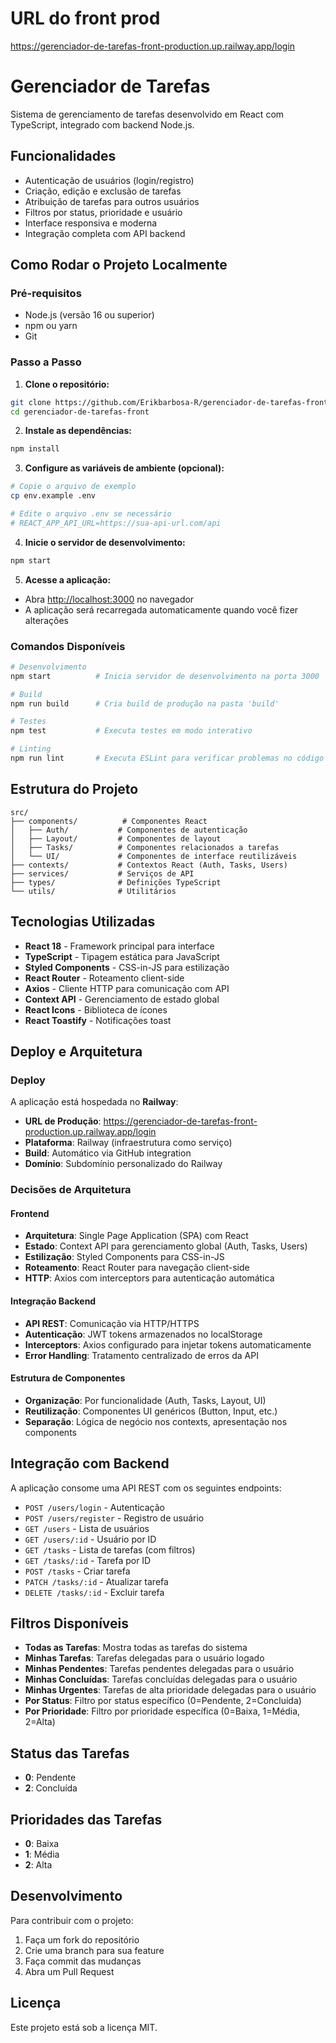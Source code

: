 # URL do front prod

https://gerenciador-de-tarefas-front-production.up.railway.app/login


# Gerenciador de Tarefas

Sistema de gerenciamento de tarefas desenvolvido em React com TypeScript, integrado com backend Node.js.

## Funcionalidades

- Autenticação de usuários (login/registro)
- Criação, edição e exclusão de tarefas
- Atribuição de tarefas para outros usuários
- Filtros por status, prioridade e usuário
- Interface responsiva e moderna
- Integração completa com API backend

## Como Rodar o Projeto Localmente

### Pré-requisitos
- Node.js (versão 16 ou superior)
- npm ou yarn
- Git

### Passo a Passo

1. **Clone o repositório:**
```bash
git clone https://github.com/Erikbarbosa-R/gerenciador-de-tarefas-front.git
cd gerenciador-de-tarefas-front
```

2. **Instale as dependências:**
```bash
npm install
```

3. **Configure as variáveis de ambiente (opcional):**
```bash
# Copie o arquivo de exemplo
cp env.example .env

# Edite o arquivo .env se necessário
# REACT_APP_API_URL=https://sua-api-url.com/api
```

4. **Inicie o servidor de desenvolvimento:**
```bash
npm start
```

5. **Acesse a aplicação:**
- Abra [http://localhost:3000](http://localhost:3000) no navegador
- A aplicação será recarregada automaticamente quando você fizer alterações

### Comandos Disponíveis

```bash
# Desenvolvimento
npm start          # Inicia servidor de desenvolvimento na porta 3000

# Build
npm run build      # Cria build de produção na pasta 'build'

# Testes
npm test           # Executa testes em modo interativo

# Linting
npm run lint       # Executa ESLint para verificar problemas no código
```

## Estrutura do Projeto

```
src/
├── components/          # Componentes React
│   ├── Auth/           # Componentes de autenticação
│   ├── Layout/         # Componentes de layout
│   ├── Tasks/          # Componentes relacionados a tarefas
│   └── UI/             # Componentes de interface reutilizáveis
├── contexts/           # Contextos React (Auth, Tasks, Users)
├── services/           # Serviços de API
├── types/              # Definições TypeScript
└── utils/              # Utilitários
```

## Tecnologias Utilizadas

- **React 18** - Framework principal para interface
- **TypeScript** - Tipagem estática para JavaScript
- **Styled Components** - CSS-in-JS para estilização
- **React Router** - Roteamento client-side
- **Axios** - Cliente HTTP para comunicação com API
- **Context API** - Gerenciamento de estado global
- **React Icons** - Biblioteca de ícones
- **React Toastify** - Notificações toast

## Deploy e Arquitetura

### Deploy
A aplicação está hospedada no **Railway**:
- **URL de Produção**: https://gerenciador-de-tarefas-front-production.up.railway.app/login
- **Plataforma**: Railway (infraestrutura como serviço)
- **Build**: Automático via GitHub integration
- **Domínio**: Subdomínio personalizado do Railway

### Decisões de Arquitetura

#### Frontend
- **Arquitetura**: Single Page Application (SPA) com React
- **Estado**: Context API para gerenciamento global (Auth, Tasks, Users)
- **Estilização**: Styled Components para CSS-in-JS
- **Roteamento**: React Router para navegação client-side
- **HTTP**: Axios com interceptors para autenticação automática

#### Integração Backend
- **API REST**: Comunicação via HTTP/HTTPS
- **Autenticação**: JWT tokens armazenados no localStorage
- **Interceptors**: Axios configurado para injetar tokens automaticamente
- **Error Handling**: Tratamento centralizado de erros da API

#### Estrutura de Componentes
- **Organização**: Por funcionalidade (Auth, Tasks, Layout, UI)
- **Reutilização**: Componentes UI genéricos (Button, Input, etc.)
- **Separação**: Lógica de negócio nos contexts, apresentação nos components

## Integração com Backend

A aplicação consome uma API REST com os seguintes endpoints:

- `POST /users/login` - Autenticação
- `POST /users/register` - Registro de usuário
- `GET /users` - Lista de usuários
- `GET /users/:id` - Usuário por ID
- `GET /tasks` - Lista de tarefas (com filtros)
- `GET /tasks/:id` - Tarefa por ID
- `POST /tasks` - Criar tarefa
- `PATCH /tasks/:id` - Atualizar tarefa
- `DELETE /tasks/:id` - Excluir tarefa

## Filtros Disponíveis

- **Todas as Tarefas**: Mostra todas as tarefas do sistema
- **Minhas Tarefas**: Tarefas delegadas para o usuário logado
- **Minhas Pendentes**: Tarefas pendentes delegadas para o usuário
- **Minhas Concluídas**: Tarefas concluídas delegadas para o usuário
- **Minhas Urgentes**: Tarefas de alta prioridade delegadas para o usuário
- **Por Status**: Filtro por status específico (0=Pendente, 2=Concluída)
- **Por Prioridade**: Filtro por prioridade específica (0=Baixa, 1=Média, 2=Alta)

## Status das Tarefas

- **0**: Pendente
- **2**: Concluída

## Prioridades das Tarefas

- **0**: Baixa
- **1**: Média
- **2**: Alta

## Desenvolvimento

Para contribuir com o projeto:

1. Faça um fork do repositório
2. Crie uma branch para sua feature
3. Faça commit das mudanças
4. Abra um Pull Request

## Licença

Este projeto está sob a licença MIT.